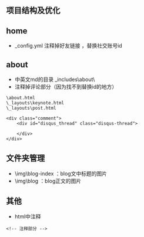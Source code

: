 ## 项目结构及优化


## home
- _config.yml 注释掉好友链接 ，替换社交账号id



## about
- 中英文md的目录 \_includes\about\
- 注释掉评论部分（因为找不到替换id的地方）
```
\about.html
\_layouts\keynote.html
\_layouts\post.html

<div class="comment">
    <div id="disqus_thread" class="disqus-thread">

    </div>
</div>
```
## 文件夹管理
- \img\blog-index ：blog文中标题的图片
- \img\blog ：blog正文的图片
## 其他
- html中注释
```
<!-- 注释部分 -->
```
